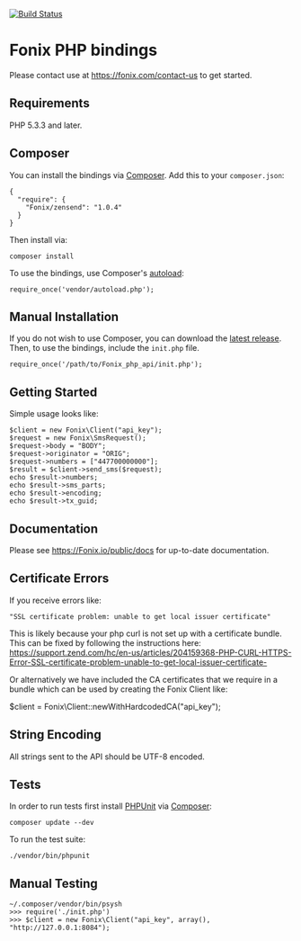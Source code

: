 [![Build Status](https://travis-ci.org/Fonix/zensend_php_api.svg?branch=master)](https://travis-ci.org/zensend/zensend_php_api)
# Fonix PHP bindings

Please contact use at https://fonix.com/contact-us to get started.

## Requirements

PHP 5.3.3 and later.

## Composer

You can install the bindings via [Composer](http://getcomposer.org/). Add this to your `composer.json`:

    {
      "require": {
        "Fonix/zensend": "1.0.4"
      }
    }

Then install via:

    composer install

To use the bindings, use Composer's [autoload](https://getcomposer.org/doc/00-intro.md#autoloading):

    require_once('vendor/autoload.php');

## Manual Installation

If you do not wish to use Composer, you can download the [latest release](https://github.com/Fonix/zensend_php_api/releases). Then, to use the bindings, include the `init.php` file.

    require_once('/path/to/Fonix_php_api/init.php');

## Getting Started

Simple usage looks like:

    $client = new Fonix\Client("api_key");
    $request = new Fonix\SmsRequest();
    $request->body = "BODY";
    $request->originator = "ORIG";
    $request->numbers = ["447700000000"];
    $result = $client->send_sms($request);
    echo $result->numbers;
    echo $result->sms_parts;
    echo $result->encoding;
    echo $result->tx_guid;


## Documentation

Please see https://Fonix.io/public/docs for up-to-date documentation.

## Certificate Errors

If you receive errors like:

    "SSL certificate problem: unable to get local issuer certificate"

This is likely because your php curl is not set up with a certificate bundle. This can be fixed by following the instructions here: https://support.zend.com/hc/en-us/articles/204159368-PHP-CURL-HTTPS-Error-SSL-certificate-problem-unable-to-get-local-issuer-certificate-

Or alternatively we have included the CA certificates that we require in a bundle which can be used by creating the Fonix Client like:

   $client = Fonix\Client::newWithHardcodedCA("api_key");

## String Encoding

All strings sent to the API should be UTF-8 encoded.

## Tests

In order to run tests first install [PHPUnit](http://packagist.org/packages/phpunit/phpunit) via [Composer](http://getcomposer.org/):

    composer update --dev

To run the test suite:

    ./vendor/bin/phpunit

## Manual Testing

    ~/.composer/vendor/bin/psysh
    >>> require('./init.php')
    >>> $client = new Fonix\Client("api_key", array(), "http://127.0.0.1:8084");
